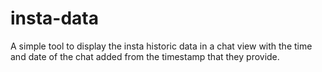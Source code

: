 # insta-data

A simple tool to display the insta historic data in a chat view with the time and date of the chat added from the timestamp that they provide.
